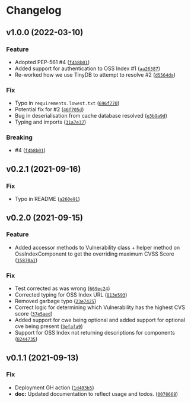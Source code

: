 # Changelog

<!--next-version-placeholder-->

## v1.0.0 (2022-03-10)
### Feature
* Adopted PEP-561 #4 ([`f4b8b01`](https://github.com/sonatype-nexus-community/ossindex-python/commit/f4b8b0172fabfb55362450487d9cddaeaed3dc92))
* Added support for authentication to OSS Index #1 ([`aa26387`](https://github.com/sonatype-nexus-community/ossindex-python/commit/aa263872aeeb0ce3aa6c93de11107397f72cfb0b))
* Re-worked how we use TinyDB to attempt to resolve #2 ([`d5564da`](https://github.com/sonatype-nexus-community/ossindex-python/commit/d5564da8aaa207806e4a04db94c247ceec5fec2b))

### Fix
* Typo in `requirements.lowest.txt` ([`696f770`](https://github.com/sonatype-nexus-community/ossindex-python/commit/696f770052486fcc194a686f06ca5b47ff1f1a23))
* Potential fix for #2 ([`46f705d`](https://github.com/sonatype-nexus-community/ossindex-python/commit/46f705d117de799443902c2cb312f03b61a1ab44))
* Bug in deserialisation from cache database resolved ([`e3b9a9d`](https://github.com/sonatype-nexus-community/ossindex-python/commit/e3b9a9d74c541dead24aad90a0046fae078affca))
* Typing and imports ([`31a7e37`](https://github.com/sonatype-nexus-community/ossindex-python/commit/31a7e37e334301896f8275fb3e4f90119c05185b))

### Breaking
* #4 ([`f4b8b01`](https://github.com/sonatype-nexus-community/ossindex-python/commit/f4b8b0172fabfb55362450487d9cddaeaed3dc92))

## v0.2.1 (2021-09-16)
### Fix
* Typo in README ([`a260e91`](https://github.com/sonatype-nexus-community/ossindex-python/commit/a260e912227895d42b01a4775e36e7124fbc6f0b))

## v0.2.0 (2021-09-15)
### Feature
* Added accessor methods to Vulnerability class + helper method on OssIndexComponent to get the overriding maximum CVSS Score ([`15870a1`](https://github.com/sonatype-nexus-community/ossindex-python/commit/15870a19c7e62efb7f1c10f8f785f9d272152fc9))

### Fix
* Test corrected as was wrong ([`669ec24`](https://github.com/sonatype-nexus-community/ossindex-python/commit/669ec2481e6bbf46337e10149086c2b1fbba10e3))
* Corrected typing for OSS Index URL ([`813e593`](https://github.com/sonatype-nexus-community/ossindex-python/commit/813e593ef940cb27430590f80e2ad8628333fb2a))
* Removed garbage typo ([`23e7425`](https://github.com/sonatype-nexus-community/ossindex-python/commit/23e7425fddf104b332865f4382a9e4d857e76c04))
* Correct logic for determining which Vulnerability has the highest CVS score ([`37e5aed`](https://github.com/sonatype-nexus-community/ossindex-python/commit/37e5aed6424594f6efff136c7037d1e5db28ccd5))
* Added support for cwe being optional and added support for optional cve being present ([`3efafa9`](https://github.com/sonatype-nexus-community/ossindex-python/commit/3efafa978a2c9af647b760b34e4900917372a8d9))
* Support for OSS Index not returning descriptions for components ([`8244735`](https://github.com/sonatype-nexus-community/ossindex-python/commit/82447357188ee9c4f0a8c046b9d6a00ea556c7fc))

## v0.1.1 (2021-09-13)
### Fix
* Deployment GH action ([`1d403b5`](https://github.com/sonatype-nexus-community/ossindex-python/commit/1d403b565cc61ac100e7b8fc53a9f18c55e3c793))
* **doc:** Updated documentation to reflect usage and todos. ([`0078668`](https://github.com/sonatype-nexus-community/ossindex-python/commit/0078668a76f1911b349dccd0c21cbdcfb7dc5097))
